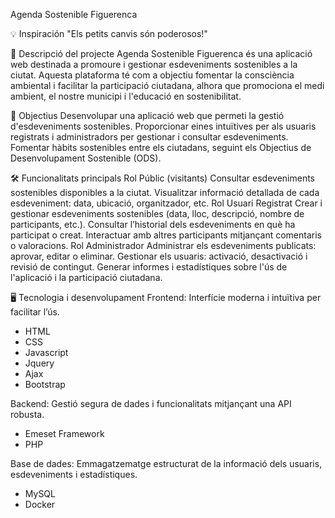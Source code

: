 Agenda Sostenible Figuerenca 

💡 Inspiración
"Els petits canvis són poderosos!"

📜 Descripció del projecte
Agenda Sostenible Figuerenca és una aplicació web destinada a promoure i gestionar esdeveniments sostenibles a la ciutat. Aquesta plataforma té com a objectiu fomentar la consciència ambiental i facilitar la participació ciutadana, alhora que promociona el medi ambient, el nostre municipi i l'educació en sostenibilitat.

🎯 Objectius
Desenvolupar una aplicació web que permeti la gestió d'esdeveniments sostenibles.
Proporcionar eines intuïtives per als usuaris registrats i administradors per gestionar i consultar esdeveniments.
Fomentar hàbits sostenibles entre els ciutadans, seguint els Objectius de Desenvolupament Sostenible (ODS).

🛠️ Funcionalitats principals
Rol Públic (visitants)
Consultar esdeveniments sostenibles disponibles a la ciutat.
Visualitzar informació detallada de cada esdeveniment: data, ubicació, organitzador, etc.
Rol Usuari Registrat
Crear i gestionar esdeveniments sostenibles (data, lloc, descripció, nombre de participants, etc.).
Consultar l’historial dels esdeveniments en què ha participat o creat.
Interactuar amb altres participants mitjançant comentaris o valoracions.
Rol Administrador
Administrar els esdeveniments publicats: aprovar, editar o eliminar.
Gestionar els usuaris: activació, desactivació i revisió de contingut.
Generar informes i estadístiques sobre l'ús de l'aplicació i la participació ciutadana.

🖥️ Tecnologia i desenvolupament
Frontend: Interfície moderna i intuïtiva per facilitar l’ús.
-  HTML
-  CSS
-  Javascript
-  Jquery
-  Ajax
-  Bootstrap
  
Backend: Gestió segura de dades i funcionalitats mitjançant una API robusta.
-  Emeset Framework
-  PHP
  
Base de dades: Emmagatzematge estructurat de la informació dels usuaris, esdeveniments i estadístiques.
-  MySQL
-  Docker
